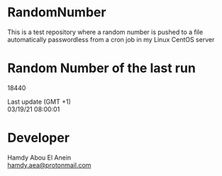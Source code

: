 # RandomNumber    
This is a test repository where a random number is pushed to a file automatically passwordless from a cron job in my Linux CentOS server    
# Random Number of the last run   
18440
      
Last update (GMT +1)    
03/19/21 08:00:01
# Developer    
Hamdy Abou El Anein   
hamdy.aea@protonmail.com
